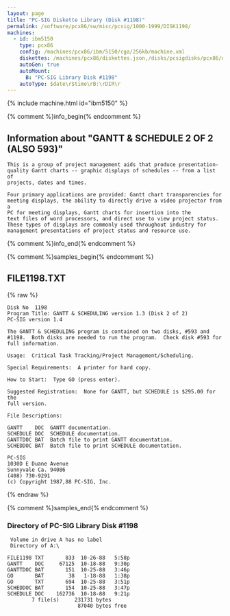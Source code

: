 ```yaml
---
layout: page
title: "PC-SIG Diskette Library (Disk #1198)"
permalink: /software/pcx86/sw/misc/pcsig/1000-1999/DISK1198/
machines:
  - id: ibm5150
    type: pcx86
    config: /machines/pcx86/ibm/5150/cga/256kb/machine.xml
    diskettes: /machines/pcx86/diskettes.json,/disks/pcsigdisks/pcx86/diskettes.json
    autoGen: true
    autoMount:
      B: "PC-SIG Library Disk #1198"
    autoType: $date\r$time\rB:\rDIR\r
---
```


{% include machine.html id="ibm5150" %}

{% comment %}info_begin{% endcomment %}

## Information about "GANTT & SCHEDULE 2 OF 2 (ALSO 593)"

    This is a group of project management aids that produce presentation-
    quality Gantt charts -- graphic displays of schedules -- from a list of
    projects, dates and times.
    
    Four primary applications are provided: Gantt chart transparencies for
    meeting displays, the ability to directly drive a video projector from a
    PC for meeting displays, Gantt charts for insertion into the
    text files of word processors, and direct use to view project status.
    These types of displays are commonly used throughout industry for
    management presentations of project status and resource use.
{% comment %}info_end{% endcomment %}

{% comment %}samples_begin{% endcomment %}

## FILE1198.TXT

{% raw %}
```
Disk No  1198
Program Title: GANTT & SCHEDULING version 1.3 (Disk 2 of 2)
PC-SIG version 1.4

The GANTT & SCHEDULING program is contained on two disks, #593 and 
#1198.  Both disks are needed to run the program.  Check disk #593 for 
full information. 

Usage:  Critical Task Tracking/Project Management/Scheduling.

Special Requirements:  A printer for hard copy.

How to Start:  Type GO (press enter).

Suggested Registration:  None for GANTT, but SCHEDULE is $295.00 for the
full version.

File Descriptions:

GANTT    DOC  GANTT documentation.
SCHEDULE DOC  SCHEDULE documentation.
GANTTDOC BAT  Batch file to print GANTT documentation.
SCHEDDOC BAT  Batch file to print SCHEDULE documentation.

PC-SIG
1030D E Duane Avenue
Sunnyvale Ca. 94086
(408) 730-9291
(c) Copyright 1987,88 PC-SIG, Inc.

```
{% endraw %}

{% comment %}samples_end{% endcomment %}

### Directory of PC-SIG Library Disk #1198

     Volume in drive A has no label
     Directory of A:\

    FILE1198 TXT       833  10-26-88   5:58p
    GANTT    DOC     67125  10-18-88   9:30p
    GANTTDOC BAT       151  10-25-88   3:46p
    GO       BAT        38   1-18-88   1:38p
    GO       TXT       694  10-25-88   3:51p
    SCHEDDOC BAT       154  10-25-88   3:47p
    SCHEDULE DOC    162736  10-18-88   9:21p
            7 file(s)     231731 bytes
                           87040 bytes free
